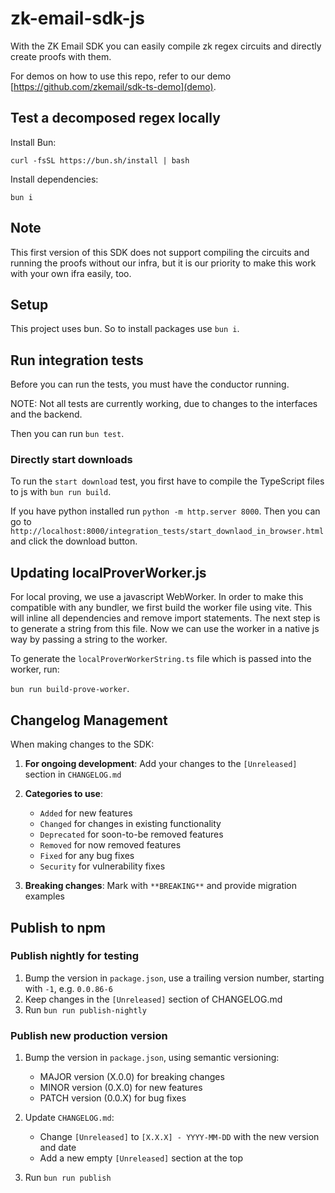 # zk-email-sdk-js

With the ZK Email SDK you can easily compile zk regex circuits and directly create proofs with them.

For demos on how to use this repo, refer to our demo [https://github.com/zkemail/sdk-ts-demo](demo).

## Test a decomposed regex locally

Install Bun:

`curl -fsSL https://bun.sh/install | bash`

Install dependencies:

`bun i`

## Note

This first version of this SDK does not support compiling the circuits and running the proofs without our infra,
but it is our priority to make this work with your own ifra easily, too.

## Setup

This project uses bun. So to install packages use `bun i`.

## Run integration tests

Before you can run the tests, you must have the conductor running.

NOTE: Not all tests are currently working, due to changes to the interfaces and the backend.

Then you can run `bun test`.

### Directly start downloads

To run the `start download` test, you first have to compile the TypeScript files to js with `bun run build`.

If you have python installed run `python -m http.server 8000`. Then you can go to
`http://localhost:8000/integration_tests/start_downlaod_in_browser.html` and click the download button.

## Updating localProverWorker.js

For local proving, we use a javascript WebWorker. In order to make this compatible with any bundler, we first build the worker file using vite.
This will inline all dependencies and remove import statements. The next step is to generate a string from this file. Now we can
use the worker in a native js way by passing a string to the worker.

To generate the `localProverWorkerString.ts` file which is passed into the worker, run:

`bun run build-prove-worker`.

## Changelog Management

When making changes to the SDK:

1. **For ongoing development**: Add your changes to the `[Unreleased]` section in `CHANGELOG.md`
2. **Categories to use**:
   - `Added` for new features
   - `Changed` for changes in existing functionality
   - `Deprecated` for soon-to-be removed features
   - `Removed` for now removed features
   - `Fixed` for any bug fixes
   - `Security` for vulnerability fixes

3. **Breaking changes**: Mark with `**BREAKING**` and provide migration examples

## Publish to npm

### Publish nightly for testing

1. Bump the version in `package.json`, use a trailing version number, starting with `-1`, e.g. `0.0.86-6`
2. Keep changes in the `[Unreleased]` section of CHANGELOG.md
3. Run `bun run publish-nightly`

### Publish new production version

1. Bump the version in `package.json`, using semantic versioning:
   - MAJOR version (X.0.0) for breaking changes
   - MINOR version (0.X.0) for new features
   - PATCH version (0.0.X) for bug fixes

2. Update `CHANGELOG.md`:
   - Change `[Unreleased]` to `[X.X.X] - YYYY-MM-DD` with the new version and date
   - Add a new empty `[Unreleased]` section at the top

3. Run `bun run publish`
